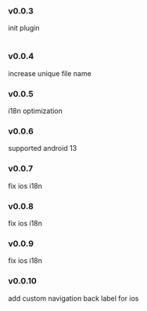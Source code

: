 ### v0.0.3
init plugin
#
### v0.0.4
increase unique file name

### v0.0.5
i18n optimization

### v0.0.6
supported android 13

### v0.0.7
fix ios i18n

### v0.0.8
fix ios i18n

### v0.0.9
fix ios i18n

### v0.0.10
add custom navigation back label for ios
